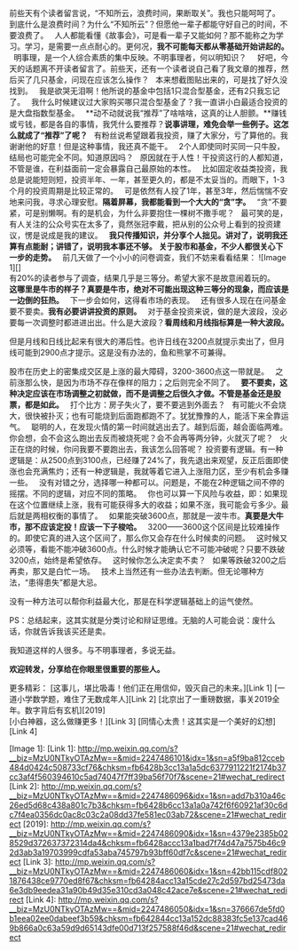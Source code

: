 前些天有个读者留言说，“不知所云，浪费时间，果断取关”。我也只能呵呵了。
 
到底什么是浪费时间？为什么“不知所云”？但愿他一辈子都能守好自己的时间，不要浪费了。
 
人人都能看懂《故事会》，可是看一辈子又能如何？那不能称之为学习。学习，是需要一点点耐心的。更何况，**我不可能每天都从零基础开始讲起的。**
 
明事理，是一个人综合素质的集中反映。不明事理者，何以明知识？
 
 
好吧，今天的话题离不开读者留言了。前些天，还有一个读者说自己看了我文章的推荐，然后买了几只基金，问现在应该怎么操作？
 
本来想截图贴出来的，可是找了好久没找到。
 
我是欲哭无泪啊！他所说的基金中包括1只混合型基金，还有2只我忘记了。
 
我什么时候建议过大家购买哪只混合型基金了？我一直讲小白最适合投资的是大盘指数型基金。
 
**动不动就说我“推荐”了啥啥啥，这真的让人胆颤。**赚钱或亏钱，都是各自的事情，我凭什么要推荐？**说事讲理，难免会举一些例子。这怎么就成了“推荐”了呢？**
 
有粉丝说希望跟着我投资，赚了大家分，亏了算他的。我谢谢他的好意！但是这种事情，我还真不能干。
 
2个人即使同时买同一只牛股，结局也可能完全不同。知道原因吗？
 
原因就在于人性！干投资这行的人都知道，不管是谁，在利益面前一定会暴露自己最原始的本性。
 
比如固定收益类投资，我总是说能短则短，投资半年、一年，甚至更久的，都是不太妥当的。而眼下，1-3个月的投资周期是比较正常的。
 
可是依然有人投了1年，甚至3年，然后惴惴不安地来问我，寻求心理安慰。**隔着屏幕，我都能看到一个大大的“贪”字。**
 
“贪”不要紧，可是别懒啊。有的是机会，为什么非要抱住一棵树不撒手呢？
 
最可笑的是，有人关注的公众号实在太多了，竟然张冠李戴，把从别的公众号上看到的投资建议，愣是说成是我的建议。
 
**我只传播知识，并分享个人拙见。讲对了，说明我还算有点能耐；讲错了，说明我本事还不够。**
**关于股市和基金，不少人都很关心下一步的走势。**
 
前几天做了一个小小的问卷调查，我们不妨来看看结果：
![Image 1][]
   
有20%的读者参与了调查，结果几乎是三等分。希望大家不是故意闹着玩的。
 
**这哪里是牛市的样子？真要是牛市，绝对不可能出现这种三等分的现象，而应该是一边倒的狂热。**
 
下一步会如何，这得看市场的表现。
 
还有很多人现在在问基金要不要卖。**我有必要讲讲投资的原则。**
 
对于基金投资来说，做的是大波段，没必要每一次调整时都进进出出。什么是大波段？**看周线和月线指标算是一种大波段。**
  
但是月线和日线比起来有很大的滞后性。也许日线在3200点就提示卖出了，但月线可能到2900点才提示。这是没有办法的，鱼和熊掌不可兼得。
  
股市在历史上的密集成交区是上涨的最大障碍，3200-3600点这一带就是。
 
之前涨那么快，是因为市场不存在像样的阻力；之后则完全不同了。
 
**要不要卖，这种决定应该在市场调整之初就做，而不是调整之后很久才做。不管是基金还是股票，都是如此。**
 
打个比方：房子失火了，要不要逃到外面去？
 
有可能火不会烧大，很快被扑灭；也有可能烧到后面跑都跑不了。犹犹豫豫的人，能活下来全靠运气。
 
聪明的人，在发现火情的第一时间就逃出去了。越到后面，越会面临两难。你会想，会不会这么跑出去反而被烧死呢？会不会再等两分钟，火就灭了呢？
 
火正在烧的时候，你问我要不要跑出去，我该怎么回答呢？
投资要有逻辑。有一种逻辑是：从2500点到3100点，已经赚了24%了，我先退出来观望，反正后面即使涨也会充满焦灼；还有一种逻辑是，我就等着它进入上涨阻力区，至少有机会多赚一些。
 
没有对错之分，选择哪一种都可以。问题是，不能在2种逻辑之间不停的摇摆。不同的逻辑，对应不同的策略。
 
你也可以算一下风险与收益，即：如果现在这个位置继续上涨，我有可能获得多大的收益；如果不涨，我可能会亏多少。最后就是两相权衡的事情了。
 
如果能突破3600点，那就是一波牛市。**真要是大牛市，那不应该定投！应该一下子梭哈。**
 
3200——3600这个区间是比较难操作的。即使它真的进入这个区间了，那么你又会存在什么时候卖的问题。
 
这时候又必须等，看能不能冲破3600点。什么时候才能确认它不可能冲破呢？只要不跌破3200点，始终是希望依存。
 
这时候你怎么决定卖不卖？
 
如果等跌破3200之后再卖，那又是白忙一场。
 
技术上当然还有一些办法去判断。但无论哪种方法，“患得患失”都是大忌。
  
没有一种方法可以帮你利益最大化，那是在科学逻辑基础上的运气使然。
  
PS：总结起来，这其实就是分类讨论和辩证思维。无脑的人可能会说：废什么话，你就告诉我该买还是卖。
  
我知道这样的人很多。与不明事理者，多说无益。
  
**欢迎转发，分享给在你眼里很重要的那些人。**
  
更多精彩：
[这事儿，堪比吸毒！他们正在用信仰，毁灭自己的未来。][Link 1]
[一道小学数学题，难住了无数成年人][Link 2]
[北京出了一重磅数据，事关2019全年。数字背后有玄机][2019]  
[小白神器，这么做赚更多！][Link 3]
[同情心太贵！这其实是一个美好的幻想][Link 4]

[Image 1]: 
[Link 1]: http://mp.weixin.qq.com/s?__biz=MzU0NTkyOTAzMw==&mid=2247486101&idx=1&sn=a5f9ba812cceb484d0424c508733cf76&chksm=fb6428b3cc13a1a5dc6377911221f2174b37cc3af4f560394610c5ad74047f7ff39ba56f70f7&scene=21#wechat_redirect
[Link 2]: http://mp.weixin.qq.com/s?__biz=MzU0NTkyOTAzMw==&mid=2247486096&idx=1&sn=add7b310a46c26ed5d68c438a801c7b3&chksm=fb6428b6cc13a1a0a742f6f60921af30c6dc7f4ea0356dc0ac8c03c2a08dd37fe581ec03ab72&scene=21#wechat_redirect
[2019]: http://mp.weixin.qq.com/s?__biz=MzU0NTkyOTAzMw==&mid=2247486090&idx=1&sn=4379e2385b028529d372637372314da4&chksm=fb6428accc13a1bad7f74d47a7575b46c92d3ab3a19703999cdfa53aba745797b93bff60df7c&scene=21#wechat_redirect
[Link 3]: http://mp.weixin.qq.com/s?__biz=MzU0NTkyOTAzMw==&mid=2247486060&idx=1&sn=42bb115cdf8021876438ce9770ed8f67&chksm=fb64284acc13a15cde27c2d597bd25473da6e3db9eedea31a90b49d35e310cd3a048c42ace7e&scene=21#wechat_redirect
[Link 4]: http://mp.weixin.qq.com/s?__biz=MzU0NTkyOTAzMw==&mid=2247486050&idx=1&sn=376667de5fd0b1eea02ee0dabeef3b59&chksm=fb642844cc13a152dc88383fc5e137cad469b866a0c63a59d9d65143dfe00d713f257588f46d&scene=21#wechat_redirect